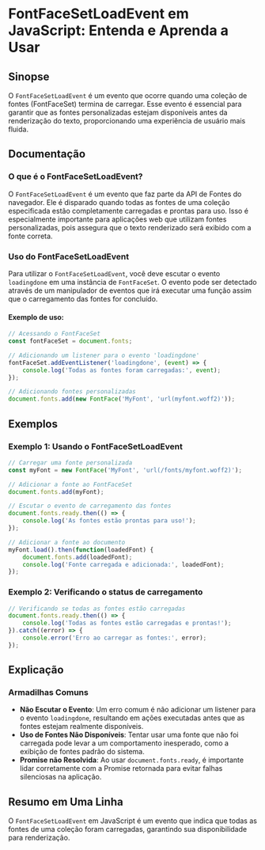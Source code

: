 <!--
Meta Description: # FontFaceSetLoadEvent em JavaScript: Entenda e Aprenda a Usar ## Sinopse O `FontFaceSetLoadEvent` é um evento que ocorre quando uma coleção de fontes...
Meta Keywords: fontes, que, evento, uma, para
-->

# FontFaceSetLoadEvent em JavaScript: Entenda e Aprenda a Usar

## Sinopse
O `FontFaceSetLoadEvent` é um evento que ocorre quando uma coleção de fontes (FontFaceSet) termina de carregar. Esse evento é essencial para garantir que as fontes personalizadas estejam disponíveis antes da renderização do texto, proporcionando uma experiência de usuário mais fluida.

## Documentação
### O que é o FontFaceSetLoadEvent?
O `FontFaceSetLoadEvent` é um evento que faz parte da API de Fontes do navegador. Ele é disparado quando todas as fontes de uma coleção especificada estão completamente carregadas e prontas para uso. Isso é especialmente importante para aplicações web que utilizam fontes personalizadas, pois assegura que o texto renderizado será exibido com a fonte correta.

### Uso do FontFaceSetLoadEvent
Para utilizar o `FontFaceSetLoadEvent`, você deve escutar o evento `loadingdone` em uma instância de `FontFaceSet`. O evento pode ser detectado através de um manipulador de eventos que irá executar uma função assim que o carregamento das fontes for concluído.

#### Exemplo de uso:
```javascript
// Acessando o FontFaceSet
const fontFaceSet = document.fonts;

// Adicionando um listener para o evento 'loadingdone'
fontFaceSet.addEventListener('loadingdone', (event) => {
    console.log('Todas as fontes foram carregadas:', event);
});

// Adicionando fontes personalizadas
document.fonts.add(new FontFace('MyFont', 'url(myfont.woff2)'));
```

## Exemplos
### Exemplo 1: Usando o FontFaceSetLoadEvent
```javascript
// Carregar uma fonte personalizada
const myFont = new FontFace('MyFont', 'url(/fonts/myfont.woff2)');

// Adicionar a fonte ao FontFaceSet
document.fonts.add(myFont);

// Escutar o evento de carregamento das fontes
document.fonts.ready.then(() => {
    console.log('As fontes estão prontas para uso!');
});

// Adicionar a fonte ao documento
myFont.load().then(function(loadedFont) {
    document.fonts.add(loadedFont);
    console.log('Fonte carregada e adicionada:', loadedFont);
});
```

### Exemplo 2: Verificando o status de carregamento
```javascript
// Verificando se todas as fontes estão carregadas
document.fonts.ready.then(() => {
    console.log('Todas as fontes estão carregadas e prontas!');
}).catch((error) => {
    console.error('Erro ao carregar as fontes:', error);
});
```

## Explicação
### Armadilhas Comuns
- **Não Escutar o Evento**: Um erro comum é não adicionar um listener para o evento `loadingdone`, resultando em ações executadas antes que as fontes estejam realmente disponíveis.
- **Uso de Fontes Não Disponíveis**: Tentar usar uma fonte que não foi carregada pode levar a um comportamento inesperado, como a exibição de fontes padrão do sistema.
- **Promise não Resolvida**: Ao usar `document.fonts.ready`, é importante lidar corretamente com a Promise retornada para evitar falhas silenciosas na aplicação.

## Resumo em Uma Linha
O `FontFaceSetLoadEvent` em JavaScript é um evento que indica que todas as fontes de uma coleção foram carregadas, garantindo sua disponibilidade para renderização.